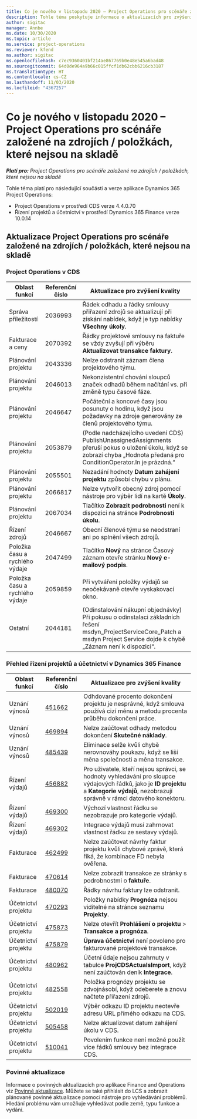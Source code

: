 ```yaml
---
title: Co je nového v listopadu 2020 – Project Operations pro scénáře založené na zdrojích / položkách, které nejsou na skladě
description: Tohle téma poskytuje informace o aktualizacích pro zvýšení kvality, které jsou k dispozici ve verzi Project Operations z listopadu 2020 pro scénáře založené na zdrojích / položkách, které nejsou na skladě.
author: sigitac
manager: Annbe
ms.date: 10/30/2020
ms.topic: article
ms.service: project-operations
ms.reviewer: kfend
ms.author: sigitac
ms.openlocfilehash: c7ec9360401bf214ae867769b0e48e545a6bad48
ms.sourcegitcommit: 64d0de964a9b66c015ffcf1db62cbb6216cb3187
ms.translationtype: HT
ms.contentlocale: cs-CZ
ms.lasthandoff: 11/03/2020
ms.locfileid: "4367257"
---
```

# <a name="whats-new-november-2020---project-operations-for-resourcenon-stocked-based-scenarios"></a>Co je nového v listopadu 2020 – Project Operations pro scénáře založené na zdrojích / položkách, které nejsou na skladě

_**Platí pro:** Project Operations pro scénáře založené na zdrojích / položkách, které nejsou na skladě_

Tohle téma platí pro následující součásti a verze aplikace Dynamics 365 Project Operations:

- Project Operations v prostředí CDS verze 4.4.0.70
- Řízení projektů a účetnictví v prostředí Dynamics 365 Finance verze 10.0.14

## <a name="updates-to-project-operations-for-resource-non-stocked-based-scenarios"></a>Aktualizace Project Operations pro scénáře založené na zdrojích / položkách, které nejsou na skladě

### <a name="project-operations-on-cds"></a>Project Operations v CDS

| Oblast funkcí                 | Referenční číslo | Aktualizace pro zvýšení kvality                                                                                                                                                                    |
|------------------------------|------------------|-----------------------------------------------------------------------------------------------------------------------------------------------------------------------------------|
|   Správa příležitostí       | 2036993          | Řádek odhadu a řádky smlouvy přiřazení zdrojů se aktualizují při získání nabídek, když je typ nabídky **Všechny úkoly**.                                                 |
| Fakturace a ceny          | 2070392          | Řádky projektové smlouvy na faktuře se vždy zvyšují při výběru **Aktualizovat transakce faktury**.                                                                         |
| Plánování projektu             | 2043336          | Nelze odstranit záznam člena projektového týmu.                                                                                                                                  |
| Plánování projektu             | 2046013          | Nekonzistentní chování sloupců značek odhadů během načítání vs. při změně typu časové fáze.                                                                                   |
| Plánování projektu             | 2046647          | Počáteční a koncové časy jsou posunuty o hodinu, když jsou požadavky na zdroje generovány ze členů projektového týmu.                                                                      |
| Plánování projektu             | 2053879          | (Podle nadcházejícího uvedení CDS) PublishUnassignedAssignments přeruší pokus o uložení úkolu, když se zobrazí chyba „Hodnota předaná pro ConditionOperator.In je prázdná.“                       |
| Plánování projektu             | 2055501          | Nezadání hodnoty **Datum zahájení projektu** způsobí chybu v plánu.                                                                                                      |
| Plánování projektu             | 2066817          | Nelze vytvořit obecný zdroj pomocí nástroje pro výběr lidí na kartě **Úkoly**.                                                                                                   |
| Plánování projektu             | 2067034          | Tlačítko **Zobrazit podrobnosti** není k dispozici na stránce **Podrobnosti úkolu**.                                                                                                       |
| Řízení zdrojů          | 2046667          | Obecní členové týmu se neodstraní ani po splnění všech zdrojů.                                                                                                    |
| Položka času a rychlého výdaje | 2047499          | Tlačítko **Nový** na stránce Časový záznam otevře stránku **Nový e-mailový podpis**.                                                                                               |
| Položka času a rychlého výdaje | 2059859          | Při vytváření položky výdajů se neočekávaně otevře vyskakovací okno.                                                                                                                         |
| Ostatní                        | 2044181          | (Odinstalování nákupní objednávky) Při pokusu o odinstalaci základních řešení msdyn_ProjectServiceCore_Patch a msdyn Project Service dojde k chybě „Záznam není k dispozici“.  |

### <a name="project-management-and-accounting-in-dynamics-365-finance"></a>Přehled řízení projektů a účetnictví v Dynamics 365 Finance

| Oblast funkcí        | Referenční číslo | Aktualizace pro zvýšení kvality                                                                                                                                                            |
|---------------------|------------------|---------------------------------------------------------------------------------------------------------------------------------------------------------------------------|
| Uznání výnosů | [451662](https://fix.lcs.dynamics.com/Issue/Details/?bugId=451662)           | Odhdované procento dokončení projektu je nesprávné, když smlouva používá cizí měnu a metodu procenta průběhu dokončení práce.                     |
| Uznání výnosů | [469894](https://fix.lcs.dynamics.com/Issue/Details/?bugId=469894)           | Nelze zaúčtovat odhady metodou dokončení **Skutečné náklady**.                                                                                                    |
| Uznání výnosů | [485439](https://fix.lcs.dynamics.com/Issue/Details/?bugId=485439)           | Eliminace selže kvůli chybě nerovnováhy poukazu, když se liší měna společnosti a měna transakce.                                              |
| Řízení výdajů  | [456882](https://fix.lcs.dynamics.com/Issue/Details/?bugId=456822)           | Pro uživatele, kteří nejsou správci, se hodnoty vyhledávání pro sloupce výdajových řádků, jako je **ID projektu** a **Kategorie výdajů**, nezobrazují správně v rámci datového konektoru. |
| Řízení výdajů  | [469300](https://fix.lcs.dynamics.com/Issue/Details/?bugId=469300)           | Výchozí vlastnost řádku se nezobrazuje pro kategorie výdajů.                                                                                                         |
| Řízení výdajů  | [469302](https://fix.lcs.dynamics.com/Issue/Details/?bugId=469302)           | Integrace výdajů musí zahrnovat vlastnost řádku ze sestavy výdajů.                                                                                             |
| Fakturace           | [462499](https://fix.lcs.dynamics.com/Issue/Details/?bugId=462499)           | Nelze zaúčtovat návrhy faktur projektu kvůli chybové zprávě, která říká, že kombinace FD nebyla ověřena.                                                    |
| Fakturace           | [470614](https://fix.lcs.dynamics.com/Issue/Details/?bugId=470614)           | Nelze zobrazit transakce ze stránky s podrobnostmi o **faktuře**.                                                                                                              |
| Fakturace           | [480070](https://fix.lcs.dynamics.com/Issue/Details/?bugId=480070)           | Řádky návrhu faktury lze odstranit.                                                                                                                                  |
| Účetnictví projektu  | [470293](https://fix.lcs.dynamics.com/Issue/Details/?bugId=470293)           | Položky nabídky **Prognóza** nejsou viditelné na stránce seznamu **Projekty**.                                                                                                   |
| Účetnictví projektu  | [475873](https://fix.lcs.dynamics.com/Issue/Details/?bugId=475873)           | Nelze otevřít **Prohlášení o projektu**   > **Transakce a prognóza**.                                                                                                       |
| Účetnictví projektu  | [475879](https://fix.lcs.dynamics.com/Issue/Details/?bugId=475879)           | **Úprava účetnictví** není povoleno pro fakturované projektové transakce.                                                                                                  |
| Účetnictví projektu  | [480962](https://fix.lcs.dynamics.com/Issue/Details/?bugId=480962)           | Účetní údaje nejsou zahrnuty v tabulce **ProjCDSActualsImport**, když není zaúčtován deník **Integrace**.                                                  |
| Účetnictví projektu  | [482558](https://fix.lcs.dynamics.com/Issue/Details/?bugId=482558)           | Položka prognózy projektu se zdvojnásobí, když odeberete a znovu načtete přiřazení zdrojů.                                                                            |
| Účetnictví projektu  | [502019](https://fix.lcs.dynamics.com/Issue/Details/?bugId=502019)           | Výběr odkazu ID projektu neotevře adresu URL přímého odkazu na CDS.                                                                                                         |
| Účetnictví projektu  | [505458](https://fix.lcs.dynamics.com/Issue/Details/?bugId=505458)           | Nelze aktualizovat datum zahájení úkolu v CDS.                                                                                                                           |
| Účetnictví projektu  | [510041](https://fix.lcs.dynamics.com/Issue/Details/?bugId=510041)           | Povolením funkce není možné použít více řádků smlouvy bez integrace CDS.                                                                                   |

### <a name="regulatory-updates"></a>Povinné aktualizace
Informace o povinných aktualizacích pro aplikace Finance and Operations viz [Povinné aktualizace](https://docs.microsoft.com/dynamics365/finance/localizations/regulatory-updates). Můžete se také přihlásit do LCS a zobrazit plánované povinné aktualizace pomocí nástroje pro vyhledávání problémů. Hledání problému vám umožňuje vyhledávat podle země, typu funkce a vydání.
